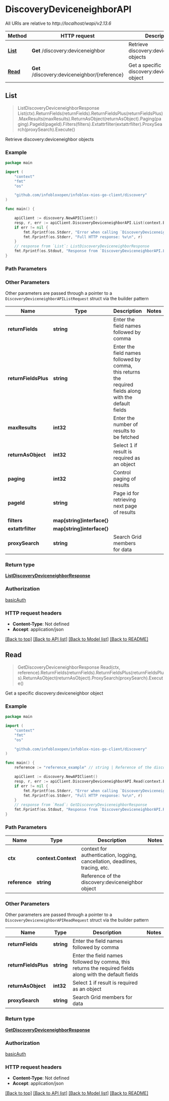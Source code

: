 # DiscoveryDeviceneighborAPI

All URIs are relative to *http://localhost/wapi/v2.13.6*

Method | HTTP request | Description
------------- | ------------- | -------------
[**List**](DiscoveryDeviceneighborAPI.md#List) | **Get** /discovery:deviceneighbor | Retrieve discovery:deviceneighbor objects
[**Read**](DiscoveryDeviceneighborAPI.md#Read) | **Get** /discovery:deviceneighbor/{reference} | Get a specific discovery:deviceneighbor object



## List

> ListDiscoveryDeviceneighborResponse List(ctx).ReturnFields(returnFields).ReturnFieldsPlus(returnFieldsPlus).MaxResults(maxResults).ReturnAsObject(returnAsObject).Paging(paging).PageId(pageId).Filters(filters).Extattrfilter(extattrfilter).ProxySearch(proxySearch).Execute()

Retrieve discovery:deviceneighbor objects



### Example

```go
package main

import (
	"context"
	"fmt"
	"os"

	"github.com/infobloxopen/infoblox-nios-go-client/discovery"
)

func main() {

	apiClient := discovery.NewAPIClient()
	resp, r, err := apiClient.DiscoveryDeviceneighborAPI.List(context.Background()).Execute()
	if err != nil {
		fmt.Fprintf(os.Stderr, "Error when calling `DiscoveryDeviceneighborAPI.List``: %v\n", err)
		fmt.Fprintf(os.Stderr, "Full HTTP response: %v\n", r)
	}
	// response from `List`: ListDiscoveryDeviceneighborResponse
	fmt.Fprintf(os.Stdout, "Response from `DiscoveryDeviceneighborAPI.List`: %v\n", resp)
}
```

### Path Parameters



### Other Parameters

Other parameters are passed through a pointer to a `DiscoveryDeviceneighborAPIListRequest` struct via the builder pattern


Name | Type | Description  | Notes
------------- | ------------- | ------------- | -------------
**returnFields** | **string** | Enter the field names followed by comma | 
**returnFieldsPlus** | **string** | Enter the field names followed by comma, this returns the required fields along with the default fields | 
**maxResults** | **int32** | Enter the number of results to be fetched | 
**returnAsObject** | **int32** | Select 1 if result is required as an object | 
**paging** | **int32** | Control paging of results | 
**pageId** | **string** | Page id for retrieving next page of results | 
**filters** | **map[string]interface{}** |  | 
**extattrfilter** | **map[string]interface{}** |  | 
**proxySearch** | **string** | Search Grid members for data | 

### Return type

[**ListDiscoveryDeviceneighborResponse**](ListDiscoveryDeviceneighborResponse.md)

### Authorization

[basicAuth](../README.md#basicAuth)

### HTTP request headers

- **Content-Type**: Not defined
- **Accept**: application/json

[[Back to top]](#) [[Back to API list]](../README.md#documentation-for-api-endpoints)
[[Back to Model list]](../README.md#documentation-for-models)
[[Back to README]](../README.md)


## Read

> GetDiscoveryDeviceneighborResponse Read(ctx, reference).ReturnFields(returnFields).ReturnFieldsPlus(returnFieldsPlus).ReturnAsObject(returnAsObject).ProxySearch(proxySearch).Execute()

Get a specific discovery:deviceneighbor object



### Example

```go
package main

import (
	"context"
	"fmt"
	"os"

	"github.com/infobloxopen/infoblox-nios-go-client/discovery"
)

func main() {
	reference := "reference_example" // string | Reference of the discovery:deviceneighbor object

	apiClient := discovery.NewAPIClient()
	resp, r, err := apiClient.DiscoveryDeviceneighborAPI.Read(context.Background(), reference).Execute()
	if err != nil {
		fmt.Fprintf(os.Stderr, "Error when calling `DiscoveryDeviceneighborAPI.Read``: %v\n", err)
		fmt.Fprintf(os.Stderr, "Full HTTP response: %v\n", r)
	}
	// response from `Read`: GetDiscoveryDeviceneighborResponse
	fmt.Fprintf(os.Stdout, "Response from `DiscoveryDeviceneighborAPI.Read`: %v\n", resp)
}
```

### Path Parameters


Name | Type | Description  | Notes
------------- | ------------- | ------------- | -------------
**ctx** | **context.Context** | context for authentication, logging, cancellation, deadlines, tracing, etc.
**reference** | **string** | Reference of the discovery:deviceneighbor object | 

### Other Parameters

Other parameters are passed through a pointer to a `DiscoveryDeviceneighborAPIReadRequest` struct via the builder pattern


Name | Type | Description  | Notes
------------- | ------------- | ------------- | -------------
**returnFields** | **string** | Enter the field names followed by comma | 
**returnFieldsPlus** | **string** | Enter the field names followed by comma, this returns the required fields along with the default fields | 
**returnAsObject** | **int32** | Select 1 if result is required as an object | 
**proxySearch** | **string** | Search Grid members for data | 

### Return type

[**GetDiscoveryDeviceneighborResponse**](GetDiscoveryDeviceneighborResponse.md)

### Authorization

[basicAuth](../README.md#basicAuth)

### HTTP request headers

- **Content-Type**: Not defined
- **Accept**: application/json

[[Back to top]](#) [[Back to API list]](../README.md#documentation-for-api-endpoints)
[[Back to Model list]](../README.md#documentation-for-models)
[[Back to README]](../README.md)

